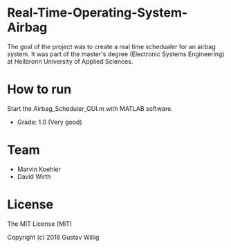 # Real-Time-Operating-System-Airbag
The goal of the project was to create a real time schedualer for an airbag system. It was part of the master's degree (Electronic Systems Engineering) at Heilbronn University of Applied Sciences.

# How to run
 Start the Airbag_Scheduler_GUI.m with MATLAB software.

 * Grade: 1.0 (Very good)

# Team
* Marvin Koehler
* David Wirth

# License
The MIT License (MIT)

Copyright (c) 2018 Gustav Willig

